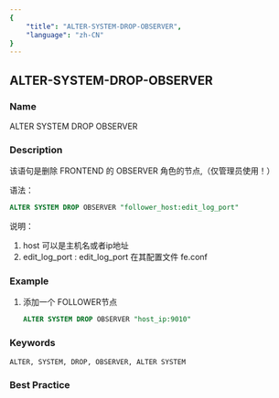 ```yaml
---
{
    "title": "ALTER-SYSTEM-DROP-OBSERVER",
    "language": "zh-CN"
}
---
```


<!--
Licensed to the Apache Software Foundation (ASF) under one
or more contributor license agreements.  See the NOTICE file
distributed with this work for additional information
regarding copyright ownership.  The ASF licenses this file
to you under the Apache License, Version 2.0 (the
"License"); you may not use this file except in compliance
with the License.  You may obtain a copy of the License at

  http://www.apache.org/licenses/LICENSE-2.0

Unless required by applicable law or agreed to in writing,
software distributed under the License is distributed on an
"AS IS" BASIS, WITHOUT WARRANTIES OR CONDITIONS OF ANY
KIND, either express or implied.  See the License for the
specific language governing permissions and limitations
under the License.
-->

## ALTER-SYSTEM-DROP-OBSERVER

### Name

ALTER SYSTEM DROP OBSERVER

### Description

该语句是删除 FRONTEND 的 OBSERVER 角色的节点,（仅管理员使用！）

语法：

```sql
ALTER SYSTEM DROP OBSERVER "follower_host:edit_log_port"
```

说明：

1. host 可以是主机名或者ip地址
2. edit_log_port : edit_log_port 在其配置文件 fe.conf

### Example

1. 添加一个 FOLLOWER节点

   ```sql
   ALTER SYSTEM DROP OBSERVER "host_ip:9010"
   ```

### Keywords

    ALTER, SYSTEM, DROP, OBSERVER, ALTER SYSTEM

### Best Practice


